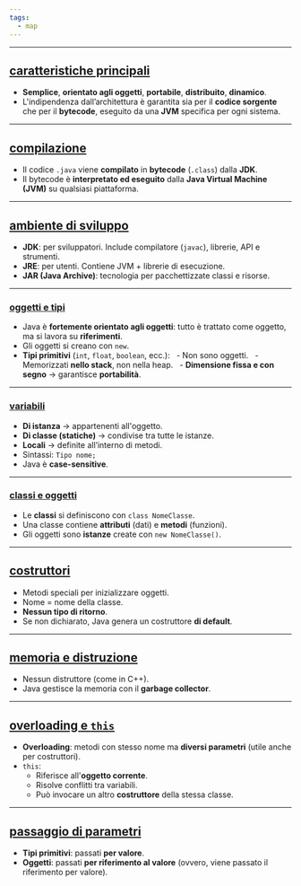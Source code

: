 ```yaml
---
tags:
  - map
---
```

___
## <u>caratteristiche principali</u>
- **Semplice**, **orientato agli oggetti**, **portabile**, **distribuito**, **dinamico**.
- L'indipendenza dall’architettura è garantita sia per il **codice sorgente** che per il **bytecode**, eseguito da una **JVM** specifica per ogni sistema.
---
## <u>compilazione</u>
- Il codice `.java` viene **compilato** in **bytecode** (`.class`) dalla **JDK**.
- Il bytecode è **interpretato ed eseguito** dalla **Java Virtual Machine (JVM)** su qualsiasi piattaforma.
---
## <u>ambiente di sviluppo</u>
- **JDK**: per sviluppatori. Include compilatore (`javac`), librerie, API e strumenti.
- **JRE**: per utenti. Contiene JVM + librerie di esecuzione.
- **JAR (Java Archive)**: tecnologia per pacchettizzate classi e risorse.
---
### <u>oggetti e tipi</u>
- Java è **fortemente orientato agli oggetti**: tutto è trattato come oggetto, ma si lavora su **riferimenti**.
- Gli oggetti si creano con `new`.
- **Tipi primitivi** (`int`, `float`, `boolean`, ecc.):
  - Non sono oggetti.
  - Memorizzati **nello stack**, non nella heap.
  - **Dimensione fissa e con segno** → garantisce **portabilità**.
---
### <u>variabili</u>
- **Di istanza** → appartenenti all'oggetto.
- **Di classe (statiche)** → condivise tra tutte le istanze.
- **Locali** → definite all’interno di metodi.
- Sintassi: `Tipo nome;`
- Java è **case-sensitive**.
---
### <u>classi e oggetti</u>
- Le **classi** si definiscono con `class NomeClasse`.
- Una classe contiene **attributi** (dati) e **metodi** (funzioni).
- Gli oggetti sono **istanze** create con `new NomeClasse()`.
---
## <u>costruttori</u>
- Metodi speciali per inizializzare oggetti.
- Nome = nome della classe.
- **Nessun tipo di ritorno**.
- Se non dichiarato, Java genera un costruttore **di default**.
---
## <u>memoria e distruzione</u>
- Nessun distruttore (come in C++).
- Java gestisce la memoria con il **garbage collector**.
---
## <u>overloading e `this`</u>
- **Overloading**: metodi con stesso nome ma **diversi parametri** (utile anche per costruttori).
- `this`:
	- Riferisce all'**oggetto corrente**.
	- Risolve conflitti tra variabili.
	- Può invocare un altro **costruttore** della stessa classe.
---
## <u>passaggio di parametri</u>
- **Tipi primitivi**: passati **per valore**.
- **Oggetti**: passati **per riferimento al valore** (ovvero, viene passato il riferimento per valore).